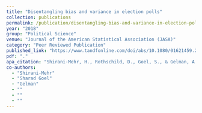 ```yaml
---
title: "Disentangling bias and variance in election polls"
collection: publications
permalink: /publication/disentangling-bias-and-variance-in-election-polls
year: "2018"
group: "Political Science"
venue: "Journal of the American Statistical Association (JASA)"
category: "Peer Reviewed Publication"
published_link: "https://www.tandfonline.com/doi/abs/10.1080/01621459.2018.1448823"
pdf: "."
apa_citation: "Shirani-Mehr, H., Rothschild, D., Goel, S., & Gelman, A. (2018). Disentangling Bias and Variance in Election Polls. Journal of the American Statistical Association, 113(522), 607-614. https://doi.org/10.1080/01621459.2018.1448823"
co-authors:
  - "Shirani-Mehr"
  - "Sharad Goel"
  - "Gelman"
  - ""
  - ""
  - ""
---
```

